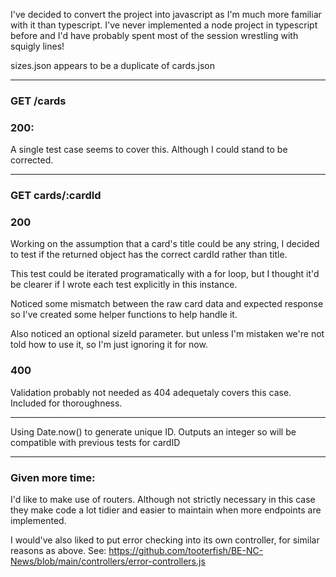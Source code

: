 I've decided to convert the project into javascript as I'm much more familiar with it than typescript. I've never implemented a node project in typescript before and I'd have probably spent most of the session wrestling with squigly lines!

sizes.json appears to be a duplicate of cards.json

---

### GET /cards
### 200:
A single test case seems to cover this. Although I could stand to be corrected.

---

### GET cards/:cardId
### 200
Working on the assumption that a card's title could be any string, I decided to test if the returned object has the correct cardId rather than title.

This test could be iterated programatically with a for loop, but I thought it'd be clearer if I wrote each test explicitly in this instance.

Noticed some mismatch between the raw card data and expected response so I've created some helper functions to help handle it.

Also noticed an optional sizeId parameter. but unless I'm mistaken we're not told how to use it, so I'm just ignoring it for now.

### 400
Validation probably not needed as 404 adequetaly covers this case. Included for thoroughness.

---

Using Date.now() to generate unique ID. Outputs an integer so will be compatible with previous tests for cardID

---

### Given more time:
I'd like to make use of routers. Although not strictly necessary in this case they make code a lot tidier and easier to maintain when more endpoints are implemented.

I would've also liked to put error checking into its own controller, for similar reasons as above.
See: https://github.com/tooterfish/BE-NC-News/blob/main/controllers/error-controllers.js
